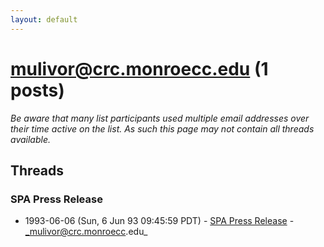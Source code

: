 ```yaml
---
layout: default
---
```


# mulivor@crc.monroecc.edu (1 posts)

_Be aware that many list participants used multiple email addresses over their time active on the list. As such this page may not contain all threads available._

## Threads

### SPA Press Release
+ 1993-06-06 (Sun, 6 Jun 93 09:45:59 PDT) - [SPA Press Release](/archive/1993/06/dfb77781d6905a76cfa22cc1fa9c3752122d57ac4561737f8c271ecf8837e8bf) - _mulivor@crc.monroecc.edu_

